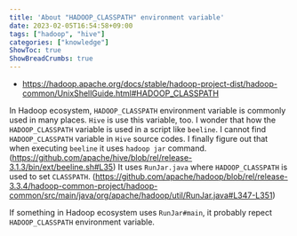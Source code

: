 ```yaml
---
title: 'About "HADOOP_CLASSPATH" environment variable'
date: 2023-02-05T16:54:58+09:00
tags: ["hadoop", "hive"]
categories: ["knowledge"]
ShowToc: true
ShowBreadCrumbs: true
---
```


- https://hadoop.apache.org/docs/stable/hadoop-project-dist/hadoop-common/UnixShellGuide.html#HADOOP_CLASSPATH

In Hadoop ecosystem, `HADOOP_CLASSPATH` environment variable is commonly used in many places. `Hive` is use this variable, too.
I wonder that how the `HADOOP_CLASSPATH` variable is used in a script like `beeline`. I cannot find `HADOOP_CLASSPATH` variable in `Hive` source codes.
I finally figure out that when executing `beeline` it uses `hadoop jar` command. (https://github.com/apache/hive/blob/rel/release-3.1.3/bin/ext/beeline.sh#L35)
It uses `RunJar.java` where `HADOOP_CLASSPATH` is used to set `CLASSPATH`. (https://github.com/apache/hadoop/blob/rel/release-3.3.4/hadoop-common-project/hadoop-common/src/main/java/org/apache/hadoop/util/RunJar.java#L347-L351)

If something in Hadoop ecosystem uses `RunJar#main`, it probably repect `HADOOP_CLASSPATH` environment variable.
